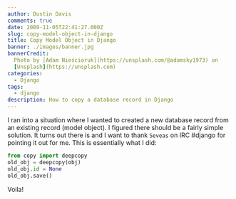 ```yaml
---
author: Dustin Davis
comments: true
date: 2009-11-05T22:41:27.000Z
slug: copy-model-object-in-django
title: Copy Model Object in Django
banner: ./images/banner.jpg
bannerCredit:
  Photo by [Adam Nieścioruk](https://unsplash.com/@adamsky1973) on
  [Unsplash](https://unsplash.com)
categories:
  - Django
tags:
  - django
description: How to copy a database record in Django
---
```


I ran into a situation where I wanted to created a new database record from an
existing record (model object). I figured there should be a fairly simple
solution. It turns out there is and I want to thank `Seveas` on IRC #django for
pointing it out for me. This is essentially what I did:

```python
from copy import deepcopy
old_obj = deepcopy(obj)
old_obj.id = None
old_obj.save()
```

Voila!
